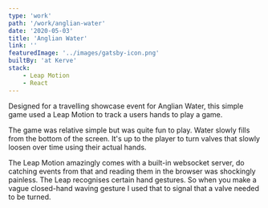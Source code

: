 ```yaml
---
type: 'work'
path: '/work/anglian-water'
date: '2020-05-03'
title: 'Anglian Water'
link: ''
featuredImage: '../images/gatsby-icon.png'
builtBy: 'at Kerve'
stack:
    - Leap Motion
    - React
---
```


Designed for a travelling showcase event for Anglian Water, this simple game used a Leap Motion to track a users hands to play a game.

The game was relative simple but was quite fun to play. Water slowly fills from the bottom of the screen. It's up to the player to turn valves that slowly loosen over time using their actual hands.

The Leap Motion amazingly comes with a built-in websocket server, do catching events from that and reading them in the browser was shockingly painless. The Leap recognises certain hand gestures. So when you make a vague closed-hand waving gesture I used that to signal that a valve needed to be turned.
